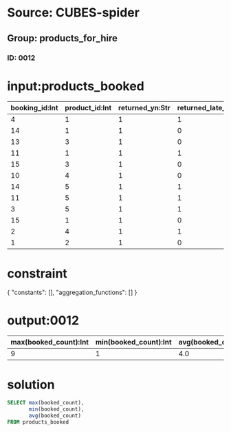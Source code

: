 # Source: CUBES-spider
## Group: products_for_hire
### ID: 0012

# input:products_booked

| booking_id:Int | product_id:Int | returned_yn:Str | returned_late_yn:Str | booked_count:Int | booked_amount:Dbl |
|---|---|---|---|---|---|
| 4 | 1 | 1 | 1 | 5 | 309.73 |
| 14 | 1 | 1 | 0 | 3 | 102.76 |
| 13 | 3 | 1 | 0 | 4 | 151.68 |
| 11 | 1 | 1 | 1 | 1 | 344.38 |
| 15 | 3 | 1 | 0 | 2 | 236.13 |
| 10 | 4 | 1 | 0 | 6 | 123.43 |
| 14 | 5 | 1 | 1 | 6 | 351.38 |
| 11 | 5 | 1 | 1 | 3 | 146.01 |
| 3 | 5 | 1 | 1 | 3 | 189.16 |
| 15 | 1 | 1 | 0 | 1 | 398.68 |
| 2 | 4 | 1 | 1 | 9 | 290.72 |
| 1 | 2 | 1 | 0 | 5 | 110.2 |

# constraint

{
  "constants": [],
  "aggregation_functions": []
}

# output:0012

| max(booked_count):Int | min(booked_count):Int | avg(booked_count):Dbl |
|---|---|---|
| 9 | 1 | 4.0 |

# solution

```sql
SELECT max(booked_count),
       min(booked_count),
       avg(booked_count)
FROM products_booked
```
